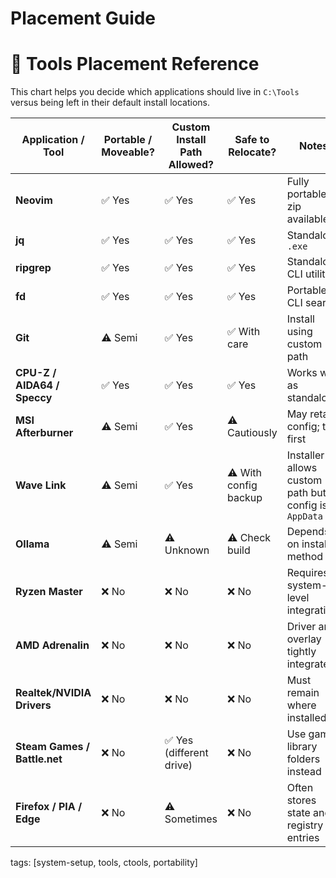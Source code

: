# Placement Guide

# 🧰 Tools Placement Reference

This chart helps you decide which applications should live in `C:\Tools` versus being left in their default install locations.

| Application / Tool              | Portable / Moveable? | Custom Install Path Allowed? | Safe to Relocate? | Notes |
|--------------------------------|-----------------------|------------------------------|-------------------|-------|
| **Neovim**                     | ✅ Yes                | ✅ Yes                       | ✅ Yes            | Fully portable zip available |
| **jq**                         | ✅ Yes                | ✅ Yes                       | ✅ Yes            | Standalone `.exe` |
| **ripgrep**                    | ✅ Yes                | ✅ Yes                       | ✅ Yes            | Standalone CLI utility |
| **fd**                         | ✅ Yes                | ✅ Yes                       | ✅ Yes            | Portable CLI search |
| **Git**                        | ⚠️ Semi              | ✅ Yes                       | ✅ With care      | Install using custom path |
| **CPU-Z / AIDA64 / Speccy**    | ✅ Yes                | ✅ Yes                       | ✅ Yes            | Works well as standalone |
| **MSI Afterburner**            | ⚠️ Semi              | ✅ Yes                       | ⚠️ Cautiously     | May retain config; test first |
| **Wave Link**                  | ⚠️ Semi              | ✅ Yes                       | ⚠️ With config backup | Installer allows custom path but config is in `AppData` |
| **Ollama**                     | ⚠️ Semi              | ⚠️ Unknown                   | ⚠️ Check build    | Depends on install method |
| **Ryzen Master**               | ❌ No                 | ❌ No                        | ❌ No             | Requires system-level integration |
| **AMD Adrenalin**             | ❌ No                 | ❌ No                        | ❌ No             | Driver and overlay tightly integrated |
| **Realtek/NVIDIA Drivers**     | ❌ No                 | ❌ No                        | ❌ No             | Must remain where installed |
| **Steam Games / Battle.net**   | ❌ No                 | ✅ Yes (different drive)     | ❌ No             | Use game library folders instead |
| **Firefox / PIA / Edge**       | ❌ No                 | ⚠️ Sometimes                 | ❌ No             | Often stores state and registry entries |

tags: [system-setup, tools, ctools, portability]
